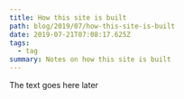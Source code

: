 ```yaml
---
title: How this site is built
path: blog/2019/07/how-this-site-is-built
date: 2019-07-21T07:08:17.625Z
tags:
  - tag
summary: Notes on how this site is built
---
```

The text goes here later
